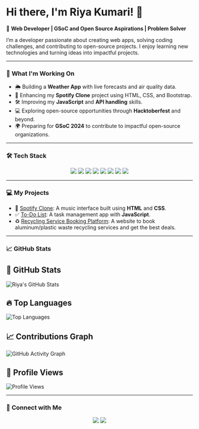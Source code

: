 # Hi there, I'm Riya Kumari! 👋  
🌟 **Web Developer | GSoC and Open Source Aspirations | Problem Solver**

I’m a developer passionate about creating web apps, solving coding challenges, and contributing to open-source projects. I enjoy learning new technologies and turning ideas into impactful projects.

---

### 🚀 **What I'm Working On**
- 🌦️ Building a **Weather App** with live forecasts and air quality data.
- 🎵 Enhancing my **Spotify Clone** project using HTML, CSS, and Bootstrap.
- 🛠️ Improving my **JavaScript** and **API handling** skills.
- 💻 Exploring open-source opportunities through **Hacktoberfest** and beyond.
- 🌍 Preparing for **GSoC 2024** to contribute to impactful open-source organizations.
  

---

### 🛠️ **Tech Stack**
<div align="center">
  <img src="https://img.shields.io/badge/Code-JavaScript-yellow?style=for-the-badge&logo=javascript&logoColor=white">
  <img src="https://img.shields.io/badge/Code-Java-red?style=for-the-badge&logo=java&logoColor=white">
  <img src="https://img.shields.io/badge/Code-HTML-orange?style=for-the-badge&logo=html5&logoColor=white">
  <img src="https://img.shields.io/badge/Code-CSS-blue?style=for-the-badge&logo=css3&logoColor=white">
  <img src="https://img.shields.io/badge/Framework-Bootstrap-purple?style=for-the-badge&logo=bootstrap&logoColor=white">
  <img src="https://img.shields.io/badge/Tools-Git-orange?style=for-the-badge&logo=git&logoColor=white">
  <img src="https://img.shields.io/badge/Tools-VS%20Code-blue?style=for-the-badge&logo=visual-studio-code&logoColor=white">
  <img src="https://img.shields.io/badge/Tools-Axios-green?style=for-the-badge&logo=axios&logoColor=white">
</div>

---

### 💻 **My Projects**
- 🎵 [Spotify Clone](https://github.com/RIYAKUMARI001/spotify-clone): A music interface built using **HTML** and **CSS**.  
- ✅ [To-Do List](https://github.com/RIYAKUMARI001/To-do-list): A task management app with **JavaScript**.
-  ♻️ [Recycling Service Booking Platform](https://github.com/RIYAKUMARI001/Nature-Nexus.git): A website to book aluminum/plastic waste recycling services and get the best deals.  


---

### 📈 **GitHub Stats**
## 🌟 GitHub Stats
![Riya's GitHub Stats](https://github-readme-stats.vercel.app/api?username=RIYAKUMARI001&show_icons=true&theme=radical)

## 🔥 Top Languages
![Top Languages](https://github-readme-stats.vercel.app/api/top-langs/?username=RIYAKUMARI001&layout=compact&theme=radical)

## 📈 Contributions Graph
![GitHub Activity Graph](https://github-readme-activity-graph.vercel.app/graph?username=RIYAKUMARI001&theme=radical)

## 👀 Profile Views
![Profile Views](https://komarev.com/ghpvc/?username=RIYAKUMARI001&color=blue)


---

### 🌟 **Connect with Me**
<div align="center">
  <a href="https://www.linkedin.com/in/riya-kumari-140ab3320/"><img src="https://img.shields.io/badge/LinkedIn-Riya%20Kumari-blue?style=for-the-badge&logo=linkedin"></a>
  <a href="mailto:riya.kumari@example.com"><img src="https://img.shields.io/badge/Email-Riya%20Kumari-red?style=for-the-badge&logo=gmail"></a>
</div>

<!---
RIYAKUMARI001/RIYAKUMARI001 is a ✨ special ✨ repository because its `README.md` (this file) appears on your GitHub profile.
You can click the Preview link to take a look at your changes.
--->
